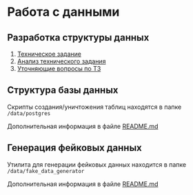 # Работа с данными

## Разработка структуры данных

1. [Техническое задание](./docs/tz.md)
2. [Анализ технического задания](./docs/tz_analiz.md)
3. [Уточняющие вопросы по ТЗ](./docs/tz_questions.md)

## Структура базы данных

Скрипты создания/уничтожения таблиц находятся в папке `/data/postgres`

Дополнительная информация в файле [README.md](./postgres/README.md)

## Генерация фейковых данных

Утилита для генерации фейковых данных находится в папке `/data/fake_data_generator`

Дополнительная информация в файле [README.md](./fake_data_generator/README.md)
